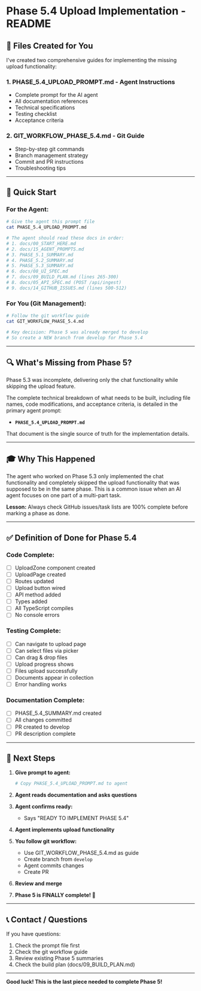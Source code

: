# Phase 5.4 Upload Implementation - README

## 📄 Files Created for You

I've created two comprehensive guides for implementing the missing upload functionality:

### 1. **PHASE_5.4_UPLOAD_PROMPT.md** - Agent Instructions
   - Complete prompt for the AI agent
   - All documentation references
   - Technical specifications
   - Testing checklist
   - Acceptance criteria

### 2. **GIT_WORKFLOW_PHASE_5.4.md** - Git Guide
   - Step-by-step git commands
   - Branch management strategy
   - Commit and PR instructions
   - Troubleshooting tips

---

## 🎯 Quick Start

### For the Agent:
```bash
# Give the agent this prompt file
cat PHASE_5.4_UPLOAD_PROMPT.md

# The agent should read these docs in order:
# 1. docs/00_START_HERE.md
# 2. docs/15_AGENT_PROMPTS.md
# 3. PHASE_5.1_SUMMARY.md
# 4. PHASE_5.2_SUMMARY.md  
# 5. PHASE_5.3_SUMMARY.md
# 6. docs/08_UI_SPEC.md
# 7. docs/09_BUILD_PLAN.md (lines 265-300)
# 8. docs/05_API_SPEC.md (POST /api/ingest)
# 9. docs/14_GITHUB_ISSUES.md (lines 500-512)
```

### For You (Git Management):
```bash
# Follow the git workflow guide
cat GIT_WORKFLOW_PHASE_5.4.md

# Key decision: Phase 5 was already merged to develop
# So create a NEW branch from develop for Phase 5.4
```

---

## 🔍 What's Missing from Phase 5?

Phase 5.3 was incomplete, delivering only the chat functionality while skipping the upload feature.

The complete technical breakdown of what needs to be built, including file names, code modifications, and acceptance criteria, is detailed in the primary agent prompt:
- **`PHASE_5.4_UPLOAD_PROMPT.md`**

That document is the single source of truth for the implementation details.

---

## 🎓 Why This Happened

The agent who worked on Phase 5.3 only implemented the chat functionality
and completely skipped the upload functionality that was supposed to be
in the same phase. This is a common issue when an AI agent focuses on
one part of a multi-part task.

**Lesson:** Always check GitHub issues/task lists are 100% complete before
marking a phase as done.

---

## ✅ Definition of Done for Phase 5.4

### Code Complete:
- [ ] UploadZone component created
- [ ] UploadPage created
- [ ] Routes updated
- [ ] Upload button wired
- [ ] API method added
- [ ] Types added
- [ ] All TypeScript compiles
- [ ] No console errors

### Testing Complete:
- [ ] Can navigate to upload page
- [ ] Can select files via picker
- [ ] Can drag & drop files
- [ ] Upload progress shows
- [ ] Files upload successfully
- [ ] Documents appear in collection
- [ ] Error handling works

### Documentation Complete:
- [ ] PHASE_5.4_SUMMARY.md created
- [ ] All changes committed
- [ ] PR created to develop
- [ ] PR description complete

---

## 🚀 Next Steps

1. **Give prompt to agent:**
   ```bash
   # Copy PHASE_5.4_UPLOAD_PROMPT.md to agent
   ```

2. **Agent reads documentation and asks questions**

3. **Agent confirms ready:**
   - Says "READY TO IMPLEMENT PHASE 5.4"

4. **Agent implements upload functionality**

5. **You follow git workflow:**
   - Use GIT_WORKFLOW_PHASE_5.4.md as guide
   - Create branch from `develop`
   - Agent commits changes
   - Create PR

6. **Review and merge**

7. **Phase 5 is FINALLY complete! 🎉**

---

## 📞 Contact / Questions

If you have questions:
1. Check the prompt file first
2. Check the git workflow guide
3. Review existing Phase 5 summaries
4. Check the build plan (docs/09_BUILD_PLAN.md)

---

**Good luck! This is the last piece needed to complete Phase 5!**
